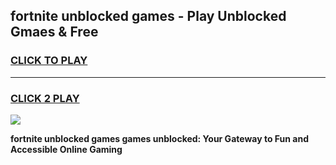 
## fortnite unblocked games - Play Unblocked Gmaes & Free
<h3>
<a href="https://premium.freeplayer.one?title=fortnite_unblocked_games&ref=20F">CLICK TO PLAY</a></h3>
<hr>

<h3>
<a href="https://premium.freeplayer.one?title=fortnite_unblocked_games&ref=20F">CLICK 2 PLAY</a>
  
</h3>

<a href="https://premium.freeplayer.one?title=fortnite_unblocked_games&ref=20F/"><img src="https://clearcache.store/games.png"></a>


**fortnite unblocked games games unblocked: Your Gateway to Fun and Accessible Online Gaming**
